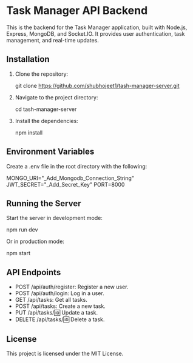 # Task Manager API Backend

This is the backend for the Task Manager application, built with Node.js, Express, MongoDB, and Socket.IO. It provides user authentication, task management, and real-time updates.

## Installation

1. Clone the repository:

   git clone https://github.com/shubhojeet1/tash-manager-server.git

2. Navigate to the project directory:

   cd tash-manager-server

3. Install the dependencies:

   npm install

## Environment Variables

Create a .env file in the root directory with the following:

MONGO_URI="_Add_Mongodb_Connection_String"
JWT_SECRET="_Add_Secret_Key"
PORT=8000

## Running the Server

Start the server in development mode:

   npm run dev

Or in production mode:

   npm start

## API Endpoints

- POST /api/auth/register: Register a new user.
- POST /api/auth/login: Log in a user.
- GET /api/tasks: Get all tasks.
- POST /api/tasks: Create a new task.
- PUT /api/tasks/:id: Update a task.
- DELETE /api/tasks/:id: Delete a task.

## License

This project is licensed under the MIT License.
